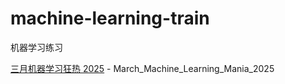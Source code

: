 # machine-learning-train
机器学习练习

[三月机器学习狂热 2025](https://www.kaggle.com/competitions/march-machine-learning-mania-2025/data) - March_Machine_Learning_Mania_2025
